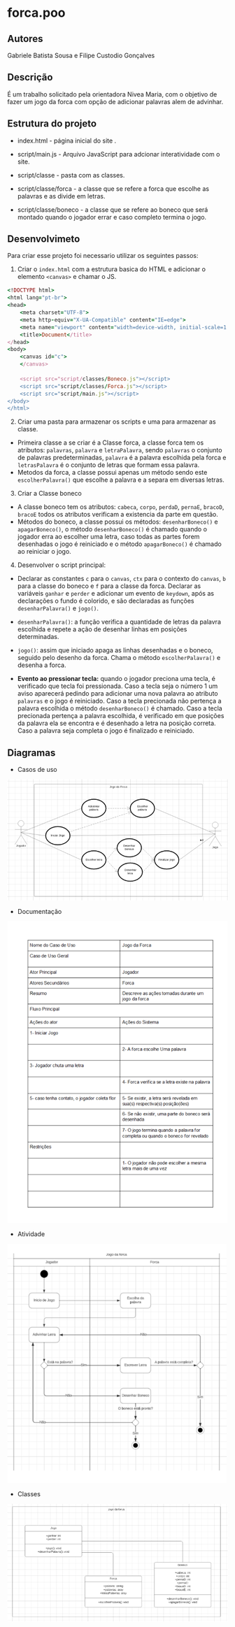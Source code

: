 # forca.poo
## Autores
Gabriele Batista Sousa e Filipe Custodio Gonçalves

## Descrição
É um trabalho solicitado pela orientadora Nivea Maria, com o objetivo de fazer um jogo da forca com opção de adicionar palavras alem de advinhar.

## Estrutura do projeto
* index.html - página inicial do site .

* script/main.js - Arquivo JavaScript para adcionar interatividade com o site.

* script/classe - pasta com as classes.

* script/classe/forca - a classe que se refere a forca que escolhe as palavras e as divide em letras.

* script/classe/boneco - a classe que se refere ao boneco que será montado quando o jogador errar e caso completo termina o jogo.

## Desenvolvimeto
Para criar esse projeto foi necessario utilizar os seguintes passos:
1. Criar o `index.html` com a estrutura basica do HTML e adicionar o elemento `<canvas>` e chamar o JS.

```ruby
<!DOCTYPE html>
<html lang="pt-br">
<head>
    <meta charset="UTF-8">
    <meta http-equiv="X-UA-Compatible" content="IE=edge">
    <meta name="viewport" content="width=device-width, initial-scale=1.0">
    <title>Document</title>
</head>
<body>
    <canvas id="c">
    </canvas>

    <script src="script/classes/Boneco.js"></script>
    <script src="script/classes/Forca.js"></script>
    <script src="script/main.js"></script>
</body>
</html>
```
2. Criar uma pasta para armazenar os scripts e uma para armazenar as classe.

* Primeira classe a se criar é a Classe forca, a classe forca tem os atributos: `palavras`, `palavra` e `letraPalavra`, sendo `palavras` o conjunto de palavras
predeterminadas, `palavra` é a palavra escolhida pela forca e `letrasPalavra` é o conjunto de letras que formam essa palavra.
* Metodos da forca, a classe possui apenas um método sendo este `escolherPalavra()` que escolhe a palavra e a separa em diversas letras.

3. Criar a Classe boneco
* A classe boneco tem os atributos: `cabeca`, `corpo`, `perdaD`, `pernaE`, `bracoD`, `bracoE` todos os atributos verificam a existencia da parte em questão.
* Métodos do boneco, a classe possui os métodos: `desenharBoneco()` e `apagarBoneco()`, o método `desenharBoneco()` é chamado quando o jogador erra ao escolher uma letra, caso todas as partes forem desenhadas o jogo é reiniciado e o método `apagarBoneco()` é chamado ao reiniciar o jogo.

4. Desenvolver o script principal:
* Declarar as constantes `c` para o `canvas`, `ctx` para o contexto do `canvas`, `b` para a classe do boneco e `f` para a classe da forca. Declarar as variáveis `ganhar` e `perder` e adicionar um evento de `keydown`, após as declarações o fundo é colorido, e são declaradas as funções `desenharPalavra()` e `jogo()`.

* `desenharPalavra()`: a função verifica a quantidade de letras da palavra escolhida e repete a ação de desenhar linhas em posições determinadas.

* `jogo()`: assim que iniciado apaga as linhas desenhadas e o boneco, seguido pelo desenho da forca. Chama o método `escolherPalavra()` e desenha a forca. 

* __Evento ao pressionar tecla:__ quando o jogador preciona uma tecla, é verificado que tecla foi pressionada. Caso a tecla seja o número 1 um aviso aparecerá pedindo para adicionar uma nova palavra ao atributo `palavras` e o jogo é reiniciado. Caso a tecla precionada não pertença a palavra escolhida o método `desenharBoneco()` é chamado. Caso 
a tecla precionada pertença a palavra escolhida, é verificado em que posições da palavra ela se encontra e é desenhado a letra na posição correta. Caso a palavra seja completa o jogo é finalizado e reiniciado.

## Diagramas
* Casos de uso
<img src="imagens/cdu.png">

* Documentação
<img src="imagens/documento.png">

* Atividade
<img src="imagens/atv.png">

* Classes
<img src="imagens/cls.png">
